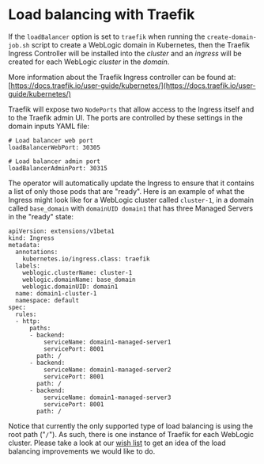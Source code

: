 # Load balancing with Traefik

If the `loadBalancer` option is set to `traefik` when running the `create-domain-job.sh` script to create a WebLogic domain in Kubernetes, then the Traefik Ingress Controller will be installed into the *cluster* and an *ingress* will be created for each WebLogic *cluster* in the *domain*.

More information about the Traefik Ingress controller can be found at: [https://docs.traefik.io/user-guide/kubernetes/](https://docs.traefik.io/user-guide/kubernetes/)

Traefik will expose two `NodePorts` that allow access to the Ingress itself and to the Traefik admin UI.  The ports are controlled by these settings in the domain inputs YAML file:

```
# Load balancer web port
loadBalancerWebPort: 30305

# Load balancer admin port
loadBalancerAdminPort: 30315
```
The operator will automatically update the Ingress to ensure that it contains a list of only those pods that are "ready".  Here is an example of what the Ingress might look like for a WebLogic cluster called `cluster-1`, in a domain called `base_domain` with `domainUID domain1` that has three Managed Servers in the "ready" state:

```
apiVersion: extensions/v1beta1
kind: Ingress
metadata:
  annotations:
    kubernetes.io/ingress.class: traefik
  labels:
    weblogic.clusterName: cluster-1
    weblogic.domainName: base_domain
    weblogic.domainUID: domain1
  name: domain1-cluster-1
  namespace: default
spec:
  rules:
  - http:
      paths:
      - backend:
          serviceName: domain1-managed-server1
          servicePort: 8001
        path: /
      - backend:
          serviceName: domain1-managed-server2
          servicePort: 8001
        path: /
      - backend:
          serviceName: domain1-managed-server3
          servicePort: 8001
        path: /
```

Notice that currently the only supported type of load balancing is using the root path ("`/`").  As such, there is one instance of Traefik for each WebLogic cluster.  Please take a look at our [wish list](https://github.com/oracle/weblogic-kubernetes-operator/wiki/Wish-list) to get an idea of the load balancing improvements we would like to do.

